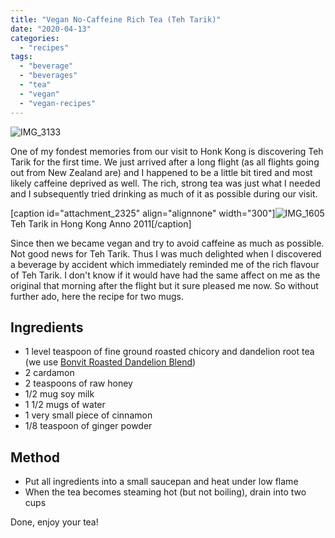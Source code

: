 ```yaml
---
title: "Vegan No-Caffeine Rich Tea (Teh Tarik)"
date: "2020-04-13"
categories: 
  - "recipes"
tags: 
  - "beverage"
  - "beverages"
  - "tea"
  - "vegan"
  - "vegan-recipes"
---
```


![IMG_3133](https://shalveena.files.wordpress.com/2020/04/img_3133.jpg?w=1536)

One of my fondest memories from our visit to Honk Kong is discovering Teh Tarik for the first time. We just arrived after a long flight (as all flights going out from New Zealand are) and I happened to be a little bit tired and most likely caffeine deprived as well. The rich, strong tea was just what I needed and I subsequently tried drinking as much of it as possible during our visit.

\[caption id="attachment\_2325" align="alignnone" width="300"\]![IMG_1605](https://shalveena.files.wordpress.com/2020/04/img_1605.jpg?w=300) Teh Tarik in Hong Kong Anno 2011\[/caption\]

Since then we became vegan and try to avoid caffeine as much as possible. Not good news for Teh Tarik. Thus I was much delighted when I discovered a beverage by accident which immediately reminded me of the rich flavour of Teh Tarik. I don't know if it would have had the same affect on me as the original that morning after the flight but it sure pleased me now. So without further ado, here the recipe for two mugs.

## Ingredients

- 1 level teaspoon of fine ground roasted chicory and dandelion root tea (we use [Bonvit Roasted Dandelion Blend](https://bonvit.com.au/products/bonvit-dandelion-blends/))
- 2 cardamon
- 2 teaspoons of raw honey
- 1/2 mug soy milk
- 1 1/2 mugs of water
- 1 very small piece of cinnamon
- 1/8 teaspoon of ginger powder

## Method

- Put all ingredients into a small saucepan and heat under low flame
- When the tea becomes steaming hot (but not boiling), drain into two cups

Done, enjoy your tea!
